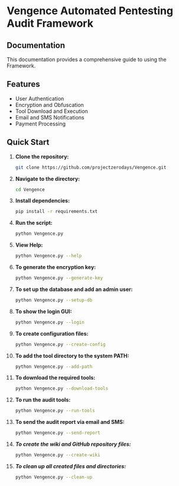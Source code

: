 # Vengence Automated Pentesting Audit Framework 

## Documentation

This documentation provides a comprehensive guide to using the Framework. 

## Features

- User Authentication
- Encryption and Obfuscation
- Tool Download and Execution
- Email and SMS Notifications
- Payment Processing

## Quick Start

1. **Clone the repository:**
    ```bash
    git clone https://github.com/projectzerodays/Vengence.git
    ```

2. **Navigate to the directory:**
    ```bash
    cd Vengence
    ```

3. **Install dependencies:**
    ```bash
    pip install -r requirements.txt
    ```

4. **Run the script:**
    ```bash
    python Vengence.py
    ```

5. **View Help:**
    ```bash
    python Vengence.py --help
    ```

6. **To generate the encryption key:**
    ```bash
    python Vengence.py --generate-key
    ```
    
7. **To set up the database and add an admin user:**
    ```bash
    python Vengence.py --setup-db
    ```
    
8. **To show the login GUI:**
    ```bash
    python Vengence.py --login
    ```
    
9. **To create configuration files:**
    ```bash
    python Vengence.py --create-config
    ```
    
10. **To add the tool directory to the system PATH:**
    ```bash
    python Vengence.py --add-path
    ```
    
11. **To download the required tools:**
    ```bash
    python Vengence.py --download-tools
    ```
    
12. **To run the audit tools:**
    ```bash
    python Vengence.py --run-tools
    ```
    
13. **To send the audit report via email and SMS:**
    ```bash
    python Vengence.py --send-report
    ```
    
14. ***To create the wiki and GitHub repository files:***
    ```bash
    python Vengence.py --create-wiki
    ```
    
15. ***To clean up all created files and directories:***
    ```bash
    python Vengence.py --clean-up
    ```
